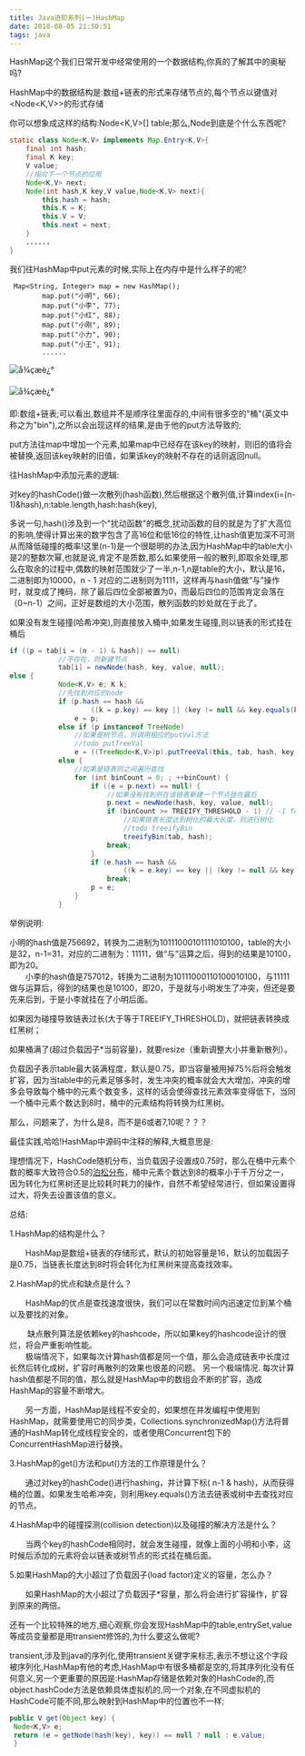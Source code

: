 ```yaml
---
title: Java进阶系列(一)HashMap
date: 2018-08-05 21:50:51
tags: java
---
```


HashMap这个我们日常开发中经常使用的一个数据结构,你真的了解其中的奥秘吗?

HashMap中的数据结构是:数组+链表的形式来存储节点的,每个节点以键值对<Node<K,V>>的形式存储

你可以想象成这样的结构:Node<K,V>[] table;那么,Node到底是个什么东西呢?

<!--more-->

```java
static class Node<K,V> implements Map.Entry<K,V>{
    final int hash;
    final K key;
    V value;
    //指向下一个节点的应用
    Node<K,V> next;
    Node(int hash,K key,V value,Node<K,V> next){
        this.hash = hash;
        this.K = K;
        this.V = V;
        this.next = next;
    }
    ......
}
```

我们往HashMap中put元素的时候,实际上在内存中是什么样子的呢?

```
 Map<String, Integer> map = new HashMap();
        map.put("小明", 66);
        map.put("小李", 77);
        map.put("小红", 88);
        map.put("小刚", 89);
        map.put("小力", 90);
        map.put("小王", 91);
        ......
```

![å¾çæè¿°](https://img.mukewang.com/5b24f9c30001b41510340163.png)

![å¾çæè¿°](https://img.mukewang.com/5b24f9c90001adf404310800.png)

即:数组+链表;可以看出,数组并不是顺序往里面存的,中间有很多空的"桶"(英文中称之为"bin"),之所以会出现这样的结果,是由于他的put方法导致的;

put方法往map中增加一个元素,如果map中已经存在该key的映射，则旧的值将会被替换,返回该key映射的旧值，如果该key的映射不存在的话则返回null。

往HashMap中添加元素的逻辑:

对key的hashCode()做一次散列(hash函数),然后根据这个散列值,计算index(i=(n-1)&hash),n:table.length,hash:hash(key),

多说一句,hash()涉及到一个"扰动函数"的概念,扰动函数的目的就是为了扩大高位的影响,使得计算出来的数字包含了高16位和低16位的特性,让hash值更加深不可测从而降低碰撞的概率!这里(n-1)是一个很聪明的办法,因为HashMap中的table大小是2的整数次幂,也就是说,肯定不是质数,那么如果使用一般的散列,即取余处理,那么在取余的过程中,偶数的映射范围就少了一半,n-1,n是table的大小，默认是16，二进制即为10000，n - 1 对应的二进制则为1111，这样再与hash值做“与”操作时，就变成了掩码，除了最后四位全部被置为0，而最后四位的范围肯定会落在（0~n-1）之间，正好是数组的大小范围，散列函数的妙处就在于此了。

如果没有发生碰撞(哈希冲突),则直接放入桶中,如果发生碰撞,则以链表的形式挂在桶后

```java
if ((p = tab[i = (n - 1) & hash]) == null)
            //不存在，则新建节点
            tab[i] = newNode(hash, key, value, null);
else {
            Node<K,V> e; K k;
            //先找到对应的node
            if (p.hash == hash &&
                    ((k = p.key) == key || (key != null && key.equals(k))))
                e = p;
            else if (p instanceof TreeNode)
                //如果是树节点，则调用相应的putVal方法
                //todo putTreeVal
                e = ((TreeNode<K,V>)p).putTreeVal(this, tab, hash, key, value);
            else {
                //如果是链表则之间遍历查找
                for (int binCount = 0; ; ++binCount) {
                    if ((e = p.next) == null) {
                        //如果没有找到则在该链表新建一个节点挂在最后
                        p.next = newNode(hash, key, value, null);
                        if (binCount >= TREEIFY_THRESHOLD - 1) // -1 for 1st
                            //如果链表长度达到树化的最大长度，则进行树化
                            //todo treeifyBin
                            treeifyBin(tab, hash);
                        break;
                    }
                    if (e.hash == hash &&
                            ((k = e.key) == key || (key != null && key.equals(k))))
                        break;
                    p = e;
                }
            }
```

举例说明:

小明的hash值是756692，转换为二进制为10111000101111010100，table的大小是32，n-1=31，对应的二进制为：11111，做“与”运算之后，得到的结果是10100，即为20。  
　　小李的hash值是757012，转换为二进制为10111000110100010100，与11111做与运算后，得到的结果也是10100，即20，于是就与小明发生了冲突，但还是要先来后到，于是小李就挂在了小明后面。  

如果因为碰撞导致链表过长(大于等于TREEIFY_THRESHOLD)，就把链表转换成红黑树；

如果桶满了(超过负载因子*当前容量)，就要resize（重新调整大小并重新散列）。

负载因子表示table最大装满程度，默认是0.75，即当容量被用掉75%后将会触发扩容，因为当table中的元素足够多时，发生冲突的概率就会大大增加，冲突的增多会导致每个桶中的元素个数变多，这样的话会使得查找元素效率变得低下，当同一个桶中元素个数达到8时，桶中的元素结构将转换为红黑树。

那么，问题来了，为什么是8，而不是6或者7,10呢？？？

最佳实践,哈哈!HashMap中源码中注释的解释,大概意思是:

理想情况下，HashCode随机分布，当负载因子设置成0.75时，那么在桶中元素个数的概率大致符合0.5的[泊松分布](https://baike.baidu.com/item/%E6%B3%8A%E6%9D%BE%E5%88%86%E5%B8%83/1442110?fr=aladdin)，桶中元素个数达到8的概率小于千万分之一，因为转化为红黑树还是比较耗时耗力的操作，自然不希望经常进行，但如果设置得过大，将失去设置该值的意义。

总结:

1.HashMap的结构是什么？

　　HashMap是数组+链表的存储形式，默认的初始容量是16，默认的加载因子是0.75，当链表长度达到8时将会转化为红黑树来提高查找效率。

2.HashMap的优点和缺点是什么？

　　HashMap的优点是查找速度很快，我们可以在常数时间内迅速定位到某个桶以及要找的对象。

        缺点散列算法是依赖key的hashcode，所以如果key的hashcode设计的很烂，将会严重影响性能。  
　　极端情况下，如果每次计算hash值都是同一个值，那么会造成链表中长度过长然后转化成树，扩容时再散列的效果也很差的问题。 另一个极端情况. 每次计算hash值都是不同的值，那么就是HashMap中的数组会不断的扩容，造成HashMap的容量不断增大。

　　另一方面，HashMap是线程不安全的，如果想在并发编程中使用到HashMap，就需要使用它的同步类，Collections.synchronizedMap()方法将普通的HashMap转化成线程安全的，或者使用Concurrent包下的ConcurrentHashMap进行替换。

3.HashMap的get()方法和put()方法的工作原理是什么？

　　通过对key的hashCode()进行hashing，并计算下标( n-1 & hash)，从而获得桶的位置。如果发生哈希冲突，则利用key.equals()方法去链表或树中去查找对应的节点。

4.HashMap中的碰撞探测(collision detection)以及碰撞的解决方法是什么？

　　当两个key的hashCode相同时，就会发生碰撞，就像上面的小明和小李，这时候后添加的元素将会以链表或树节点的形式挂在桶后面。

5.如果HashMap的大小超过了负载因子(load factor)定义的容量，怎么办？

　　如果HashMap的大小超过了负载因子*容量，那么将会进行扩容操作，扩容到原来的两倍。

还有一个比较特殊的地方,细心观察,你会发现HashMap中的table,entrySet,value等成员变量都是用transient修饰的,为什么要这么做呢?

transient,涉及到java的序列化,使用transient关键字来标志,表示不想让这个字段被序列化,HashMap有他的考虑,HashMap中有很多桶都是空的,将其序列化没有任何意义,另一个更重要的原因是:HashMap存储是依赖对象的HashCode的,而object.hashCode方法是依赖具体虚拟机的,同一个对象,在不同虚拟机的HashCode可能不同,那么映射到HashMap中的位置也不一样;

```java
public V get(Object key) {
 Node<K,V> e;
 return (e = getNode(hash(key), key)) == null ? null : e.value;
 }
```


